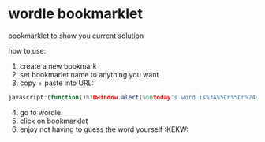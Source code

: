 # wordle bookmarklet

bookmarklet to show you current solution

how to use:

1) create a new bookmark
2) set bookmarlet name to anything you want
3) copy + paste into URL:
```js
javascript:(function()%7Bwindow.alert(%60today's word is%3A%5Cn%5Cn%24%7BJSON.parse(window.localStorage%5B"nyt-wordle-state"%5D)%5B"solution"%5D.toUpperCase()%7D%60)%7D)()
```
4) go to wordle
5) click on bookmarklet
6) enjoy not having to guess the word yourself :KEKW:

